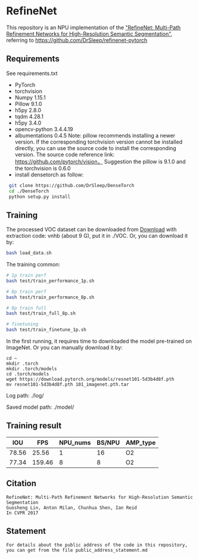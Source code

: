 # RefineNet

This repository is an NPU implementation of the ["RefineNet: Multi-Path Refinement Networks for High-Resolution Semantic Segmentation"](https://arxiv.org/abs/1611.06612), referring to https://github.com/DrSleep/refinenet-pytorch



## Requirements

See requirements.txt

- PyTorch 
- torchvision 
- Numpy 1.15.1
- Pillow 9.1.0
- h5py 2.8.0
- tqdm 4.28.1
- h5py 3.4.0
- opencv-python 3.4.4.19
- albumentations 0.4.5
  Note: pillow recommends installing a newer version. If the corresponding torchvision version cannot be installed directly, you can use the source code to install the corresponding version. The source code reference link: https://github.com/pytorch/vision，
Suggestion the pillow is 9.1.0 and the torchvision is 0.6.0
- install densetorch as follow:

```bash
 git clone https://github.com/DrSleep/DenseTorch
 cd ./DenseTorch
 python setup.py install
```

## Training

The processed VOC dataset can be downloaded from [Download](https://pan.baidu.com/s/12wHGhby5vEcG6isQpnpcMQ) with extraction code: vnhb (about 9 G), put it in ./VOC. Or, you can download it by:
```bash
bash load_data.sh
```

The training common: 

```bash
# 1p train perf
bash test/train_performance_1p.sh 

# 8p train perf
bash test/train_performance_8p.sh

# 8p train full
bash test/train_full_8p.sh

# finetuning
bash test/train_finetune_1p.sh
```

In the first running, it requires time to downloaded the model pre-trained on ImageNet. Or you can manually download it by:
```shell
cd ~
mkdir .torch
mkdir .torch/models
cd .torch/models
wget https://download.pytorch.org/models/resnet101-5d3b4d8f.pth 
mv resnet101-5d3b4d8f.pth 101_imagenet.pth.tar
```
Log path: ./log/

Saved  model path: ./model/

## Training result

| IOU | FPS | NPU_nums | BS/NPU | AMP_type |
|-----------|-------|-------|-----------------|-----------|
| 78.56 | 25.56 | 1 | 16 | O2 |
| 77.34 | 159.46| 8 | 8 | O2 |




## Citation
```
RefineNet: Multi-Path Refinement Networks for High-Resolution Semantic Segmentation
Guosheng Lin, Anton Milan, Chunhua Shen, Ian Reid
In CVPR 2017
```

## Statement
```
For details about the public address of the code in this repository, you can get from the file public_address_statement.md
```